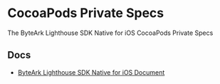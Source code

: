 CocoaPods Private Specs
=====

The ByteArk Lighthouse SDK Native for iOS CocoaPods Private Specs

## Docs

* [ByteArk Lighthouse SDK Native for iOS Document](https://github.com/byteark/lighthouse-sdk-native-ios)
